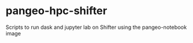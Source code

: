 # pangeo-hpc-shifter
Scripts to run dask and jupyter lab on Shifter using the pangeo-notebook image
